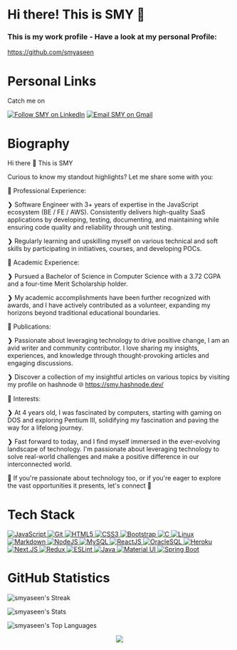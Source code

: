 # Hi there! This is SMY 👋


### This is my work profile - Have a look at my personal Profile:

https://github.com/smyaseen

<h1 align="left">Personal Links</h1>

Catch me on

<p align="left">
  <a href="https://www.linkedin.com/in/sm-y/"><img title="Follow SMY on LinkedIn" src="https://img.shields.io/badge/LinkedIn-0077B5?style=for-the-badge&logo=linkedin&logoColor=white"/></a>
  <a href="mailto:smyaseen164@gmail.com"><img title="Email SMY on Gmail" src="https://img.shields.io/badge/Gmail-D14836?style=for-the-badge&logo=gmail&logoColor=white"/></a>   
  
</p>

<h1 align="left">Biography</h1>

Hi there 👋 This is SMY 

Curious to know my standout highlights? Let me share some with you:

🎯 Professional Experience:

❯ Software Engineer with 3+ years of expertise in the JavaScript ecosystem (BE / FE / AWS). Consistently delivers high-quality SaaS applications by developing, testing, documenting, and maintaining while ensuring code quality and reliability through unit testing.

❯ Regularly learning and upskilling myself on various technical and soft skills by participating in initiatives, courses, and developing POCs.

🎯 Academic Experience:

❯ Pursued a Bachelor of Science in Computer Science with a 3.72 CGPA and a four-time Merit Scholarship holder.

❯ My academic accomplishments have been further recognized with awards, and I have actively contributed as a volunteer, expanding my horizons beyond traditional educational boundaries.

🎯 Publications:

❯ Passionate about leveraging technology to drive positive change, I am an avid writer and community contributor. I love sharing my insights, experiences, and knowledge through thought-provoking articles and engaging discussions. 

❯ Discover a collection of my insightful articles on various topics by visiting my profile on hashnode 🌐 https://smy.hashnode.dev/

🎯 Interests:

❯ At 4 years old, I was fascinated by computers, starting with gaming on DOS and exploring Pentium III, solidifying my fascination and paving the way for a lifelong journey.

❯ Fast forward to today, and I find myself immersed in the ever-evolving landscape of technology. I'm passionate about leveraging technology to solve real-world challenges and make a positive difference in our interconnected world.

👋 If you're passionate about technology too, or if you're eager to explore the vast opportunities it presents, let's connect 🤝

# Tech Stack

<p align="left">
 <a href="#">
<img alt="JavaScript" src="https://img.shields.io/badge/javascript%20-%23323330.svg?&style=for-the-badge&logo=javascript&logoColor=%23F7DF1E"/>
<img alt="Git" src="https://img.shields.io/badge/git%20-%23F05033.svg?&style=for-the-badge&logo=git&logoColor=white"/>
<img alt="HTML5" src="https://img.shields.io/badge/html5%20-%23E34F26.svg?&style=for-the-badge&logo=html5&logoColor=white"/>
<img alt="CSS3" src="https://img.shields.io/badge/css3%20-%231572B6.svg?&style=for-the-badge&logo=css3&logoColor=white"/>
<img alt="Bootstrap" src="https://img.shields.io/badge/bootstrap%20-%23563D7C.svg?&style=for-the-badge&logo=bootstrap&logoColor=white"/>
<img alt="C" src="https://img.shields.io/badge/c%20-%2300599C.svg?&style=for-the-badge&logo=c&logoColor=white"/>
<img alt="Linux" src="https://img.shields.io/badge/Ubuntu-E95420?style=for-the-badge&logo=ubuntu&logoColor=white" />
<img alt="Markdown" src="https://img.shields.io/badge/markdown-%23000000.svg?&style=for-the-badge&logo=markdown&logoColor=white"/>
<img alt="NodeJS" src="https://img.shields.io/badge/Nodejs-Nodejs?style=for-the-badge&logo=node.js&color=303030"/>
<img alt='MySQL' src="https://img.shields.io/badge/SQL-MySQL?style=for-the-badge&logo=mysql&color=F29111"/>
<img alt='ReactJS' src="https://img.shields.io/badge/ReactJS-ReactJS?style=for-the-badge&logo=react&color=303030"/>   
<img alt='OracleSQL' src="https://img.shields.io/badge/OracleSQL-OracleSQL?style=for-the-badge&logo=oracle&color=F80000"/>
<img alt='Heroku' src="https://img.shields.io/badge/Heroku-Heroku?style=for-the-badge&logo=heroku&color=430098"/>
<img alt='Next.JS' src="https://img.shields.io/badge/NextJS-NextJS?style=for-the-badge&logo=next.js&color=000000"/>
<img alt="Redux" src="https://img.shields.io/badge/Redux-Redux?style=for-the-badge&logo=redux&logoColor=fff&color=764ABC"/>
<img alt="ESLint" src="https://img.shields.io/badge/ESLint-ESLint?style=for-the-badge&logo=eslint&logoColor=fff&color=4B32C3"/>   
<img alt="Java" src="https://img.shields.io/badge/Java-007396?style=for-the-badge&logo=java&logoColor=fff&color=007396"/>
<img alt="Material UI" src="https://img.shields.io/badge/material%2dui-0081CB?style=for-the-badge&logo=material%2Dui&logoColor=fff&color=0081CB"/>
<img alt="Spring Boot" src="https://img.shields.io/badge/Spring-6DB33F?style=for-the-badge&logo=Spring&logoColor=fff&color=6DB33F"/>  
 </a>
</p>

<h1 align="left">GitHub Statistics</h1>

![smyaseen's Streak](https://github-readme-streak-stats.herokuapp.com/?user=yaseen-mergn&theme=vue-dark&hide_border=true)

![smyaseen's Stats](https://github-readme-stats.vercel.app/api?username=yaseen-mergn&theme=vue-dark&show_icons=true&hide_border=true&count_private=true)

![smyaseen's Top Languages](https://github-readme-stats.vercel.app/api/top-langs/?username=yaseen-mergn&theme=vue-dark&show_icons=true&hide_border=true&layout=compact)

<div align="center">
   <img src="https://github-profile-trophy.vercel.app/?username=yaseen-mergn&theme=flat&no-frame=true&margin-w=30" />
</div>              

